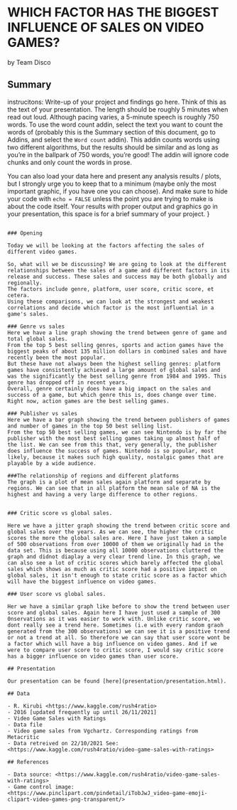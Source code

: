 WHICH FACTOR HAS THE BIGGEST INFLUENCE OF SALES ON VIDEO GAMES?
================
by Team Disco

## Summary

instrucitons: 
Write-up of your project and findings go here. Think of this as the text
of your presentation. The length should be roughly 5 minutes when read
out loud. Although pacing varies, a 5-minute speech is roughly 750
words. To use the word count addin, select the text you want to count
the words of (probably this is the Summary section of this document, go
to Addins, and select the `Word count` addin). This addin counts words
using two different algorithms, but the results should be similar and as
long as you’re in the ballpark of 750 words, you’re good! The addin will
ignore code chunks and only count the words in prose.

You can also load your data here and present any analysis results /
plots, but I strongly urge you to keep that to a minimum (maybe only the
most important graphic, if you have one you can choose). And make sure
to hide your code with `echo = FALSE` unless the point you are trying to
make is about the code itself. Your results with proper output and
graphics go in your presentation, this space is for a brief summary of
your project.
}
```

### Opening

Today we will be looking at the factors affecting the sales of different video games.

So, what will we be discussing? We are going to look at the different relationships between the sales of a game and different factors in its release and success. These sales and success may be both globally and regionally.
The factors include genre, platform, user score, critic score, et cetera.
Using these comparisons, we can look at the strongest and weakest correlations and decide which factor is the most influential in a game's sales.

### Genre vs sales
Here we have a line graph showing the trend between genre of game and total global sales.
From the top 5 best selling genres, sports and action games have the biggest peaks of about 135 million dollars in combined sales and have recently been the most popular.
But these have not always been the highest selling genres: platform games have consistently achieved a large amount of global sales and was the significantly the best selling genre from 1984 and 1995. This genre has dropped off in recent years.
Overall, genre certainly does have a big impact on the sales and success of a game, but which genre this is, does change over time. Right now, action games are the best selling games.

### Publisher vs sales
Here we have a bar graph showing the trend between publishers of games and number of games in the top 50 best selling list.
From the top 50 best selling games, we can see Nintendo is by far the publisher with the most best selling games taking up almost half of the list. We can see from this that, very generally, the publisher does influence the success of games. Nintendo is so popular, most likely, because it makes such high quality, nostalgic games that are playable by a wide audience.

###The relationship of regions and different platforms
The graph is a plot of mean sales again platform and separate by regions. We can see that in all platform the mean sale of NA is the highest and having a very large difference to other regions.


### Critic score vs global sales.

Here we have a jitter graph showing the trend between critic score and global sales over the years. As we can see, the higher the critic scores the more the global sales are. Here I have just taken a sample of 500 observations from over 10000 of them we originally had in the data set. This is because using all 10000 observations cluttered the graph and didnot diaplay a very clear trend line. In this graph, we can also see a lot of critic scores which barely affected the global sales which shows as much as critic score had a positive impact on global sales, it isn't enough to state critic score as a factor which will have the biggest influence on video games.  

### User score vs global sales.

Her we have a similar graph like before to show the trend between user score and global sales. Again here I have just used a sample of 300 0nservations as it was easier to work with. Unlike critic score, we dont really see a trend here. Sometimes (i.e with every random graoh generated from the 300 observations) we can see it is a positive trend or not a trend at all. So therefore we can say that user score wont be a factor which will have a big influence on video games. And if we were to compare user score to critic score, I would say critic score has a bigger influence on video games than user score.

## Presentation

Our presentation can be found [here](presentation/presentation.html).

## Data

- R. Kirubi <https://www.kaggle.com/rush4ratio>
- 2016 [updated frequently up until 26/11/2021]
- Video Game Sales with Ratings
- Data file
- Video game sales from Vgchartz. Corresponding ratings from Metacritic
- Data retreived on 22/10/2021 See: <https://www.kaggle.com/rush4ratio/video-game-sales-with-ratings>

## References

- Data source: <https://www.kaggle.com/rush4ratio/video-game-sales-with-ratings>
- Game control image: <https://www.pinclipart.com/pindetail/iTobJwJ_video-game-emoji-clipart-video-games-png-transparent/>
